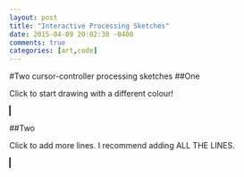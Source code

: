 ```yaml
---
layout: post
title: "Interactive Processing Sketches"
date: 2015-04-09 20:02:38 -0400
comments: true
categories: [art,code]
---
```


<script type="text/javascript" src="{{ root_url }}/javascripts/processing.min.js"></script>
<script type="text/javascript" src="{{ root_url }}/javascripts/util.js"></script>
<script type="text/javascript" src="{{ root_url }}/javascripts/libs/jquery.min.js"></script>

#Two cursor-controller processing sketches
##One

Click to start drawing with a different colour!

<canvas status="off" width="640" height="100" style="border:1px solid #000000;" data-processing-sources="/sketches/cursor_lines.pde"> </canvas> 

##Two

Click to add more lines.  I recommend adding ALL THE LINES.

<canvas status="off" width="640" height="100" style="border:1px solid #000000;" data-processing-sources="/sketches/lines_love_you.pde"> </canvas> 
